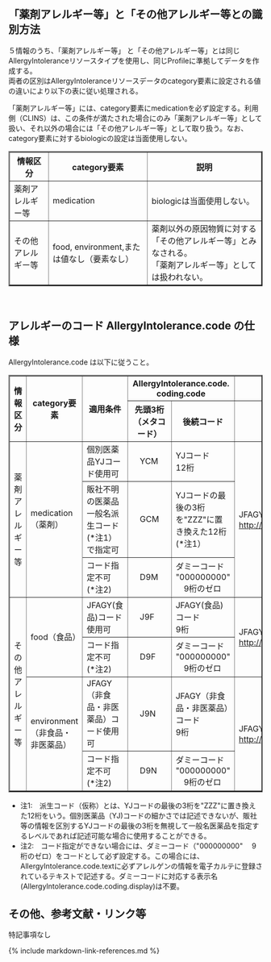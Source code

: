 

## 「薬剤アレルギー等」と「その他アレルギー等との識別方法

５情報のうち、「薬剤アレルギー等」 と「その他アレルギー等」とは同じAllergyIntoleranceリソースタイプを使用し、同じProfileに準拠してデータを作成する。<br>
両者の区別はAllergyIntoleranceリソースデータのcategory要素に設定される値の違いにより以下の表に従い処理される。


「薬剤アレルギー等」には、category要素にmedicationを必ず設定する。利用側（CLINS）は、この条件が満たされた場合にのみ「薬剤アレルギー等」として扱い、それ以外の場合には「その他アレルギー等」として取り扱う。なお、category要素に対するbiologicの設定は当面使用しない。


<div>
<table border="2"  style="border-collapse: collapse">
<tr><th>情報区分</th><th>category要素</th><th>説明</th></tr>
<tr><td>薬剤アレルギー等</td><td>medication</td><td>biologicは当面使用しない。</td></tr>

<tr><td>その他アレルギー等</td><td>food, environment,または値なし（要素なし）</td><td>薬剤以外の原因物質に対する「その他アレルギー等」とみなされる。<br>「薬剤アレルギー等」としては扱われない。</td></tr>
</table>
</div>
<br>

## アレルギーのコード AllergyIntolerance.code の仕様
AllergyIntolerance.code は以下に従うこと。<br>

<div>
<table border="2"  style="border-collapse: collapse">

<tr>
<th rowspan="2">情報区分</th>
<th rowspan="2">category要素</th>
<th rowspan="2">適用条件</th>
<th rowspan="1" colspan="2">AllergyIntolerance.code.<br>coding.code</th>
<th  rowspan="1" colspan="1">AllergyIntolerance.code.<br>coding.system</th>
</tr>

<tr>
<th>先頭3桁<br>（メタコード）</th>
<th>後続コード</th>
<th>コードシステム</th>
</tr>

<tr>
<td  rowspan="3">薬剤アレルギー等</td>
<td  rowspan="3">medication（薬剤）</td>

<td>個別医薬品YJコード使用可</td>
<td>　YCM　　 </td>
<td>YJコード<br>12桁</td>
<td rowspan="3">JFAGY-Medコード<br>
<a href="http://jpfhir.jp/fhir/core/CodeSystem/JP_JfagyMedicationAllergen_CS">http://jpfhir.jp/fhir/core/CodeSystem/JP_JfagyMedicationAllergen_CS</a>
</td>
</tr>

<tr>
<td>販社不明の医薬品一般名派生コード<br>(*注1）で指定可</td>
<td>　GCM　　 </td>
<td>YJコードの最後の3桁を"ZZZ"に置き換えた12桁<br>(*注1）</td>
</tr>

<tr>
<td>コード指定不可<br>(*注2)</td>
<td>　D9M　　 </td>
<td>ダミーコード<br>"000000000"<br>　9桁のゼロ</td>
</tr>

<tr>
<td  rowspan="4">その他アレルギー等</td>
<td  rowspan="2">food（食品）</td>
<td>JFAGY(食品)コード使用可</td>
<td>　J9F　　 </td>
<td>JFAGY(食品)コード<br>9桁</td>
<td rowspan="2">JFAGY-Foodコード<br><a href="http://jpfhir.jp/fhir/core/CodeSystem/JP_JfagyFoodAllergen_CS">http://jpfhir.jp/fhir/core/CodeSystem/JP_JfagyFoodAllergen_CS</a></td>
</tr>

<tr>
<td>コード指定不可<br>(*注2)</td>
<td>　D9F　　 </td>
<td>ダミーコード<br>"000000000"<br>　9桁のゼロ</td>
</tr>

<tr>
<td  rowspan="2">environment（非食品・非医薬品）</td>
<td>JFAGY（非食品・非医薬品）コード使用可</td>
<td>　J9N　　 </td>
<td>JFAGY（非食品・非医薬品）コード<br>9桁</td>
<td rowspan="2">JFAGY-NonFoodNonMedコード<br><a href="http://jpfhir.jp/fhir/core/CodeSystem/JP_JfagyNonFoodNonMedicationAllergen_CS">http://jpfhir.jp/fhir/core/CodeSystem/JP_JfagyNonFoodNonMedicationAllergen_CSS</a></td>
</tr>

<tr>
<td>コード指定不可<br>(*注2)</td>
<td>　D9N　　 </td>
<td>ダミーコード<br>"000000000"<br>　9桁のゼロ</td>
</tr>

</table>
</div>

  - 注1:　派生コード（仮称）とは、YJコードの最後の3桁を"ZZZ"に置き換えた12桁をいう。個別医薬品（YJ)コードの細かさでは記述できないが、販社等の情報を区別するYJコードの最後の3桁を無視して一般名医薬品を指定するレベルであれば記述可能な場合に使用することができる。
  - 注2:　コード指定ができない場合には、ダミーコード（"000000000"
　9桁のゼロ）をコードとして必ず設定する。この場合には、AllergyIntolerance.code.textに必ずアレルゲンの情報を電子カルテに登録されているテキストで記述する。ダミーコードに対応する表示名(AllergyIntolerance.code.coding.display)は不要。




## その他、参考文献・リンク等

特記事項なし


{% include markdown-link-references.md %}
